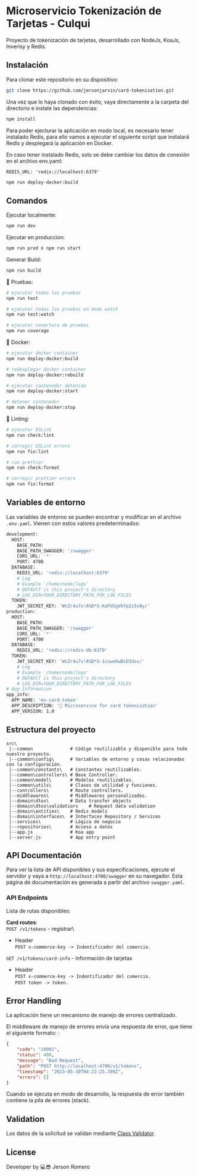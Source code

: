 # Microservicio Tokenización de Tarjetas - Culqui

Proyecto de tokenización de tarjetas, desarrollado con NodeJs, KoaJs, Inverisy y Redis.

## Instalación

Para clonar este repositorio en su dispositivo:

```bash
git clone https://github.com/jersonjarvin/card-tokenization.git
```
Una vez que lo haya clonado con éxito, vaya directamente a la carpeta del directorio e instale las dependencias:

```bash
npm install
```
Para poder ejecturar la aplicación en modo local, es necesario tener instalado Redis, para ello vamos a ejecutar el siguiente script que instalará Redis y desplegará la aplicación en Docker.

En caso tener instalado Redis, solo se debe cambiar los datos de conexión en el archivo env.yaml:

`REDIS_URL: 'redis://localhost:6379'`

```bash
npm run deploy-docker:build
```
## Comandos

Ejecutar localmente:

```bash
npm run dev
```

Ejecutar en produccion:

```bash
npm run prod ó npm run start
```
Generar Build:

```bash
npm run build
```
📌 Pruebas:

```bash
# ejecutar todas las pruebas
npm run test

# ejecutar todas las pruebas en modo watch
npm run test:watch

# ejecutar covertura de pruebas
npm run coverage
```

📌  Docker:

```bash
# ejecutar docker container
npm run deploy-docker:build

# redesplegar docker container
npm run deploy-docker:rebuild

# ejecutar contenedor detenido
npm run deploy-docker:start

# detener contenedor 
npm run deploy-docker:stop
```

📌 Linting:

```bash
# ejecutar ESLint
npm run check:lint

# corregir ESLint errors
npm run fix:lint

# run prettier
npm run check:format

# corregir prettier errors
npm run fix:format
```

## Variables de entorno


Las variables de entorno se pueden encontrar y modificar en el archivo `.env.yaml`. Vienen con estos valores predeterminados:


```bash
development:
  HOST:
    BASE_PATH: 
    BASE_PATH_SWAGGER: '/swagger'
    CORS_URL: '*'
    PORT: 4700
  DATABASE:
    REDIS_URL: 'redis://localhost:6379'
    # Log
    # Example '/home/node/logs'
    # DEFAUlT is this project's directory
    # LOG_DIR=YOUR_DIRECTORY_PATH_FOR_LOG_FILES
  TOKEN:
    JWT_SECRET_KEY: 'WnZr4u7x!A%D*G-KaPdSgVkYp2s5v8y/'
production:
  HOST:
    BASE_PATH:
    BASE_PATH_SWAGGER: '/swagger'
    CORS_URL: '*'
    PORT: 4700
  DATABASE:
    REDIS_URL: 'redis://redis-db:6379'
  TOKEN:
    JWT_SECRET_KEY: 'WnZr4u7x!A%D*G-1cuwe6wBsD3dss/'
    # Log
    # Example '/home/node/logs'
    # DEFAUlT is this project's directory
    # LOG_DIR=YOUR_DIRECTORY_PATH_FOR_LOG_FILES
# App Information
app_info:
  APP_NAME: 'ms-card-token'
  APP_DESCRIPTION: '🚀 Microservice for card tokenization'
  APP_VERSION: 1.0

```

## Estructura del proyecto

```
src\
 |--common              # Código reutilizable y disponible para todo nuestro proyecto.
 |--common\config\      # Variables de entorno y cosas relacionadas con la configuración.
 |--common\constants\   # Constantes reutilizables.
 |--common\controllers\ # Base Controller.
 |--common\model\       # Modelos reutilizables.
 |--common\utils\       # Clases de utilidad y funciones.
 |--controllers\        # Route controllers.
 |--middlewares\        # Middlewares personalizados.
 |--domain\dtos\        # Data transfer objects
 |--domain\dtos\validatiors    # Request data validation 
 |--domain\entities\    # Redis models
 |--domain\interfaces\  # Interfaces Repository / Services
 |--services\           # Lógica de negocio 
 |--repositories\       # Acceso a datos
 |--app.js              # Koa app
 |--server.js           # App entry point
```

## API Documentación

Para ver la lista de API disponibles y sus especificaciones, ejecute el servidor y vaya a  `http://localhost:4700/swagger` en su navegador. Esta página de documentación es generada a partir del archivo `swagger.yaml`.

### API Endpoints

Lista de rutas disponibles:

**Card routes**:\
`POST /v1/tokens` - registrar\
 - Header \
    `POST x-commerce-key -> Indentificador del comercio.`
    
`GET /v1/tokens/card-info` - información de tarjetas
 - Header \
    `POST x-commerce-key -> Indentificador del comercio.`\
    `POST token -> token.`


## Error Handling

La aplicación tiene un mecanismo de manejo de errores centralizado.

El middleware de manejo de errores envía una respuesta de error, que tiene el siguiente formato:
:

```json
{
    "code": "10001",
    "status": 400,
    "message": "Bad Request",
    "path": "POST http://localhost:4700/v1/tokens",
    "timestamp": "2023-05-30T04:22:25.308Z",
    "errors": []
}
```

Cuando se ejecuta en modo de desarrollo, la respuesta de error también contiene la pila de errores (stack).



## Validation

Los datos de la solicitud se validan mediante [Class Validator](https://www.npmjs.com/package/class-validator).

## License

Developer by 💻😎 Jerson Romero